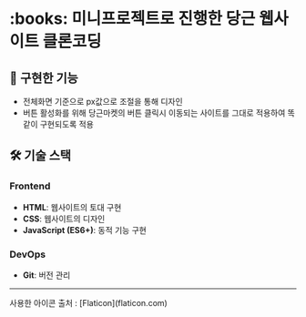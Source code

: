 <h1>:books: 미니프로젝트로 진행한 당근 웹사이트 클론코딩</h1>

## 📢 구현한 기능

- 전체화면 기준으로 px값으로 조절을 통해 디자인
- 버튼 활성화를 위해 당근마켓의 버튼 클릭시 이동되는 사이트를 그대로 적용하여 똑같이 구현되도록 적용

## 🛠️ 기술 스택

### Frontend

- **HTML**: 웹사이트의 토대 구현
- **CSS**: 웹사이트의 디자인
- **JavaScript (ES6+)**: 동적 기능 구현

### DevOps

- **Git**: 버전 관리

<hr>
사용한 아이콘 출처 : [Flaticon](flaticon.com)
